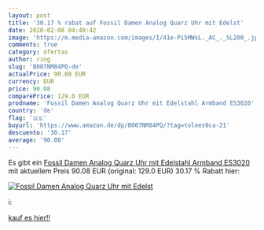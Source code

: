 ```yaml
---
layout: post
title: '30.17 % rabat auf Fossil Damen Analog Quarz Uhr mit Edelst'
date: 2020-02-08 04:40:42
image: 'https://m.media-amazon.com/images/I/41e-Pi5MWsL._AC_._SL200_.jpg'
comments: true
category: ofertas
author: ring
slug: 'B007NM84PQ-de'
actualPrice: 90.08 EUR
currency: EUR
price: 90.08
comparePrice: 129.0 EUR
prodname: 'Fossil Damen Analog Quarz Uhr mit Edelstahl Armband ES3020'
country: 'de'
flag: '🇩🇪'
buyurl: 'https://www.amazon.de/dp/B007NM84PQ/?tag=tolees0ca-21'
descuento: '30.17'
average: '90.08'
---
```


Es gibt ein [Fossil Damen Analog Quarz Uhr mit Edelstahl Armband ES3020](https://www.amazon.de/dp/B007NM84PQ/?tag=tolees0ca-21) mit aktuellem Preis 90.08 EUR (original: 129.0 EUR) 30.17 % Rabatt hier:

[![Fossil Damen Analog Quarz Uhr mit Edelst](https://m.media-amazon.com/images/I/41e-Pi5MWsL._AC_._SL200_.jpg)](https://www.amazon.de/dp/B007NM84PQ/?tag=tolees0ca-21)

ℹ️:


[kauf es hier!!](https://www.amazon.de/dp/B007NM84PQ/?tag=tolees0ca-21)
